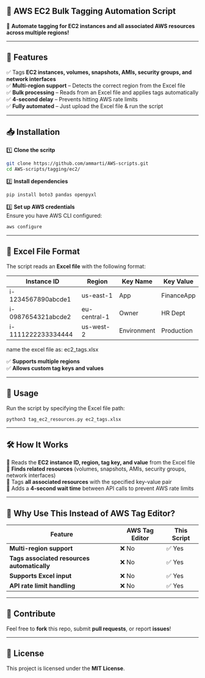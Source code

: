 ## 📌 AWS EC2 Bulk Tagging Automation Script

🚀 **Automate tagging for EC2 instances and all associated AWS resources across multiple regions!**

---

## 🔹 Features

✅ Tags **EC2 instances, volumes, snapshots, AMIs, security groups, and network interfaces**  
✅ **Multi-region support** – Detects the correct region from the Excel file  
✅ **Bulk processing** – Reads from an Excel file and applies tags automatically  
✅ **4-second delay** – Prevents hitting AWS rate limits  
✅ **Fully automated** – Just upload the Excel file & run the script  

---

## 📥 Installation

1️⃣ **Clone the scritp**  
```sh
git clone https://github.com/ammarti/AWS-scripts.git
cd AWS-scripts/tagging/ec2/
```

2️⃣ **Install dependencies**  
```sh
pip install boto3 pandas openpyxl
```

3️⃣ **Set up AWS credentials**  
Ensure you have AWS CLI configured:  
```sh
aws configure
```

---

## 📄 Excel File Format

The script reads an **Excel file** with the following format:

| **Instance ID**      | **Region**  | **Key Name** | **Key Value**  |
|----------------------|------------|-------------|---------------|
| i-1234567890abcde1  | us-east-1  | App         | FinanceApp    |
| i-0987654321abcde2  | eu-central-1 | Owner      | HR Dept      |
| i-1111222233334444  | us-west-2  | Environment | Production   |


name the excel file as: ec2_tags.xlsx

✅ **Supports multiple regions**  
✅ **Allows custom tag keys and values**  

---

## 🚀 Usage

Run the script by specifying the Excel file path:  

```sh
python3 tag_ec2_resources.py ec2_tags.xlsx
```

---

## 🛠 How It Works

🔹 Reads the **EC2 instance ID, region, tag key, and value** from the Excel file  
🔹 **Finds related resources** (volumes, snapshots, AMIs, security groups, network interfaces)  
🔹 Tags **all associated resources** with the specified key-value pair  
🔹 Adds a **4-second wait time** between API calls to prevent AWS rate limits  

---

## 📌 Why Use This Instead of AWS Tag Editor?

| **Feature**          | **AWS Tag Editor** | **This Script** |
|----------------------|------------------|---------------|
| **Multi-region support** | ❌ No | ✅ Yes |
| **Tags associated resources automatically** | ❌ No | ✅ Yes |
| **Supports Excel input** | ❌ No | ✅ Yes |
| **API rate limit handling** | ❌ No | ✅ Yes |

---

## 🌟 Contribute

Feel free to **fork** this repo, submit **pull requests**, or report **issues**!  

---

## 📜 License

This project is licensed under the **MIT License**.
